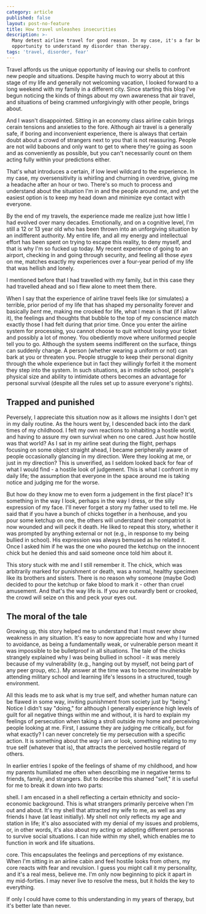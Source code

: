 ```yaml
---
category: article
published: false
layout: post-no-feature
title: How travel unleashes insecurities
description: >-
  Many detest airline travel for good reason. In my case, it's a far better
  opportunity to understand my disorder than therapy.
tags: 'travel, disorder, fear'
---
```

Travel affords us the unique opportunity of leaving our shells to confront new people and situations. Despite having much to worry about at this stage of my life and generally not welcoming vacation, I looked forward to a long weekend with my family in a different city. Since starting this blog I've begun noticing the kinds of things about my own awareness that air travel, and situations of being crammed unforgivingly with other people, brings about.

And I wasn't disappointed. Sitting in an economy class airline cabin brings cerain tensions and anxieties to the fore. Although air travel is a generally safe, if boring and inconvenient experience, there is always that certain doubt about a crowd of strangers next to you that is not reassuring. People are not wild baboons and only want to get to where they're going as soon and as conveniently as possible, but you can't necessarily count on them acting fully within your predictions either.

That's what introduces a certain, if low level wildcard to the experience. In my case, my oversensitivity is whirling and churning in overdrive, giving me a headache after an hour or two. There's so much to process and understand about the situation I'm in and the people around me, and yet the easiest option is to keep my head down and minimize eye contact with everyone. 

By the end of my travels, the experience made me realize just how little I had evolved over many decades. Emotionally, and on a cognitive level, I'm still a 12 or 13 year old who has been thrown into an unforgiving situation by an indifferent authority. My entire life, and all my energy and intellectual effort has been spent on trying to escape this reality, to deny myself, and that is why I'm so fucked up today. My recent experience of going to an airport, checking in and going through security, and feeling all those _eyes_ on me, matches exactly my experiences over a four-year period of my life that was hellish and lonely.

I mentioned before that I had travelled with my family, but in this case they had travelled ahead and so I flew alone to meet them there. 

When I say that the experience of airline travel feels like (or simulates) a terrible, prior period of my life that has shaped my personality forever and basically _bent_ me, making me crooked for life, what I mean is that (if I allow it), the feelings and thoughts that bubble to the top of my conscience match exactly those I had felt during that prior time. Once you enter the airline system for processing, you cannot choose to quit without losing your ticket and possibly a lot of money. You obediently move where uniformed people tell you to go. Although the system seems indifferent on the surface, things can suddenly change. A person (whether wearing a uniform or not) can bark at you or threaten you. People struggle to keep their personal dignity through the whole experience but in fact they willingly forfeit it the moment they step into the system. In such situations, as in middle school, people's physical size and ability to intimidate others becomes an advantage for personal survival (despite all the rules set up to assure everyone's rights).

## Trapped and punished

Peversely, I appreciate this situation now as it allows me insights I don't get in my daily routine. As the hours went by, I descended back into the dark times of my childhood. I felt my own reactions to inhabiting a hostile world, and having to assure my own survival when no one cared. Just how hostile was that world? As I sat in my airline seat during the flight, perhaps focusing on some object straight ahead, I became peripherally aware of people occasionally glancing in my direction. Were they looking at me, or just in my direction? This is unverified, as I seldom looked back for fear of what I would find - a hostile look of judgement. This is what I confront in my daily life; the assumption that everyone in the space around me is taking notice and judging me for the worse.

But how do they know me to even form a judgement in the first place? It's something in the way I look, perhaps in the way I dress, or the silly expression of my face. I'll never forget a story my father used to tell me. He said that if you have a bunch of chicks together in a henhouse, and you pour some ketchup on one, the others will understand their compatriot is now wounded and will peck it death. He liked to repeat this story, whether it was prompted by anything external or not (e.g., in response to my being bullied in school). His expression was always bemused as he related it. Once I asked him if he was the one who poured the ketchup on the innocent chick but he denied this and said someone once told him about it.

This story stuck with me and I still remember it. The chick, which was arbitrarily marked for punishment or death, was a normal, healthy specimen like its brothers and sisters. There is no reason why someone (maybe God) decided to pour the ketchup or fake blood to mark it - other than cruel amusement. And that's the way life is. If you are outwardly bent or crooked, the crowd will seize on this and peck your eyes out.

## The moral of the tale

Growing up, this story helped me to understand that I must never show weakness in any situation. It's easy to now appreciate how and why I turned to avoidance, as being a fundamentally weak, or vulnerable person meant it was impossible to be bulletproof in all situations. The tale of the chicks strangely explained why I was being bullied in school - it was merely because of my vulnerability (e.g., hanging out by myself, not being part of any peer group, etc.). My answer at the time was to become invulnerable by attending military school and learning life's lessons in a structured, tough environment. 

All this leads me to ask what is my true self, and whether human nature can be flawed in some way, inviting punishment from society just by "being." Notice I didn't say "doing," for although I generally experience high levels of guilt for all negative things within me and without, it is hard to explain my feelings of persecution when taking a stroll outside my home and perceiving people looking at me. First, I assume they are judging me critically, but for what exactly? I can never concretely tie my persecution with a specific action. It is something about the _way_ I am or look, something relating to my true self (whatever that is), that attracts the perceived hostile regard of others.

In earlier entries I spoke of the feelings of shame of my childhood, and how my parents humiliated me often when describing me in negative terms to friends, family, and strangers. But to describe this shamed "self," it is useful for me to break it down into two parts:

shell. I am encased in a shell reflecting a certain ethnicity and socio-economic background. This is what strangers primarily perceive when I'm out and about. It's my shell that attracted my wife to me, as well as any friends I have (at least initially). My shell not only reflects my age and station in life; it's also associated with my denial of my issues and problems, or, in other words, it's also about my acting or adopting different personas to survive social situations. I can hide within my shell, which enables me to function in work and life situations.

core. This encapsulates the feelings and perceptions of my existance. When I'm sitting in an airline cabin and feel hostile looks from others, my core reacts with fear and revulsion. I guess you might call it my personality, and it's a real mess, believe me. I'm only now beginning to pick it apart in my mid-forties. I may never live to resolve the mess, but it holds the key to everything.

If only I could have come to this understanding in my years of therapy, but it's better late than never.





